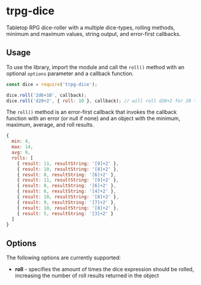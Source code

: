 # trpg-dice
Tabletop RPG dice-roller with a multiple dice-types, rolling methods, minimum and maximum values, string output, and error-first callbacks.

## Usage
To use the library, import the module and call the ``roll()`` method with an optional ``options`` parameter and a callback function.

```javascript
const dice = require('trpg-dice');

dice.roll('2d6+10', callback);
dice.roll('d20+2', { roll: 10 }, callback); // will roll d20+2 for 20 times
```

The ``roll()`` method is an error-first callback that invokes the callback function with an error (or null if none) and an object with the minimum, maximum, average, and roll results.

```javascript
{
  min: 4,
  max: 14,
  avg: 9,
  rolls: [
    { result: 11, resultString: '[9]+2' },
    { result: 10, resultString: '[8]+2' },
    { result: 8, resultString: '[6]+2' },
    { result: 11, resultString: '[9]+2' },
    { result: 8, resultString: '[6]+2' },
    { result: 6, resultString: '[4]+2' },
    { result: 10, resultString: '[8]+2' },
    { result: 9, resultString: '[7]+2' },
    { result: 10, resultString: '[8]+2' },
    { result: 5, resultString: '[3]+2' }
  ]
}
```

## Options
The following options are currently supported:

* **roll** - specifies the amount of times the dice expression should be rolled, increasing the number of roll results returned in the object
